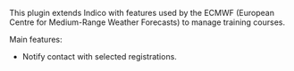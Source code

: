 This plugin extends Indico with features used by the ECMWF (European Centre
for Medium-Range Weather Forecasts) to manage training courses.

Main features:
  - Notify contact with selected registrations.